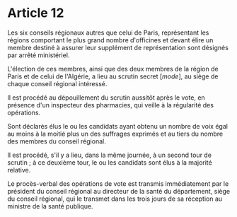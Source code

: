 # Article 12

Les six conseils régionaux autres que celui de Paris, représentant les régions comportant le plus grand nombre d'officines et devant élire un membre destiné à assurer leur supplément de représentation sont désignés par arrêté ministériel.

L'élection de ces membres, ainsi que des deux membres de la région de Paris et de celui de l'Algérie, a lieu au scrutin secret [*mode*], au siège de chaque conseil régional intéressé.

Il est procédé au dépouillement du scrutin aussitôt après le vote, en présence d'un inspecteur des pharmacies, qui veille à la régularité des opérations.

Sont déclarés élus le ou les candidats ayant obtenu un nombre de voix égal au moins à la moitié plus un des suffrages exprimés et au tiers du nombre des membres du conseil régional.

Il est procédé, s'il y a lieu, dans la même journée, à un second tour de scrutin ; à ce deuxième tour, le ou les candidats sont élus à la majorité relative.

Le procès-verbal des opérations de vote est transmis immédiatement par le président du conseil régional au directeur de la santé du département, siège du conseil régional, qui le transmet dans les trois jours de sa réception au ministre de la santé publique.
